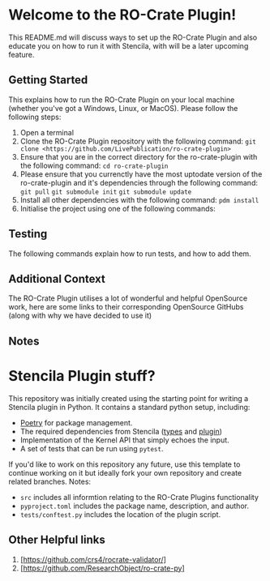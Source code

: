 # Welcome to the RO-Crate Plugin!
This README.md will discuss ways to set up the RO-Crate Plugin and also educate you on how to run it with Stencila, with will be a later upcoming feature.


## Getting Started
This explains how to run the RO-Crate Plugin on your local machine (whether you've got a Windows, Linux, or MacOS). Please follow the following steps:

1. Open a terminal
2. Clone the RO-Crate Plugin repository with the following command:
    `git clone <https://github.com/LivePublication/ro-crate-plugin>`
3. Ensure that you are in the correct directory for the ro-crate-plugin with the following command:
    `cd ro-crate-plugin`
4. Please ensure that you currenctly have the most uptodate version of the ro-crate-plugin and it's dependencies through the following command:
    `git pull`
    `git submodule init`
    `git submodule update`
5. Install all other dependencies with the following command:
    `pdm install`
6. Initialise the project using one of the following commands:
    

## Testing
The following commands explain how to run tests, and how to add them.

## Additional Context
The RO-Crate Plugin utilises a lot of wonderful and helpful OpenSource work, here are some links to their corresponding OpenSource GitHubs (along with why we have decided to use it)

## Notes
# Stencila Plugin stuff?
This repository was initially created using the starting point for writing a Stencila plugin in Python. It contains a standard python setup, including:
- [Poetry](https://python-poetry.org) for package management.
- The required dependencies from Stencila ([types](https://pypi.org/project/stencila_types/) and [plugin](https://pypi.org/project/stencila_plugin/))
- Implementation of the Kernel API that simply echoes the input.
- A set of tests that can be run using `pytest`.

If you'd like to work on this repository any future, use this template to continue working on it but ideally fork your own repository and create related branches. Notes:
- `src` includes all informtion relating to the RO-Crate Plugins functionality
- `pyproject.toml` includes the package name, description, and author.
- `tests/conftest.py` includes the location of the plugin script.

## Other Helpful links

1. [https://github.com/crs4/rocrate-validator/]
2. [https://github.com/ResearchObject/ro-crate-py]